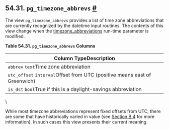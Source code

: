 ## 54.31. `pg_timezone_abbrevs` [#](#VIEW-PG-TIMEZONE-ABBREVS)

The view `pg_timezone_abbrevs` provides a list of time zone abbreviations that are currently recognized by the datetime input routines. The contents of this view change when the [timezone\_abbreviations](runtime-config-client.html#GUC-TIMEZONE-ABBREVIATIONS) run-time parameter is modified.

**Table 54.31. `pg_timezone_abbrevs` Columns**

| Column TypeDescription                                                    |
| ------------------------------------------------------------------------- |
| `abbrev` `text`Time zone abbreviation                                     |
| `utc_offset` `interval`Offset from UTC (positive means east of Greenwich) |
| `is_dst` `bool`True if this is a daylight-savings abbreviation            |

\

While most timezone abbreviations represent fixed offsets from UTC, there are some that have historically varied in value (see [Section B.4](datetime-config-files.html "B.4. Date/Time Configuration Files") for more information). In such cases this view presents their current meaning.